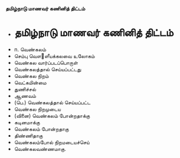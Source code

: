 **தமிழ்நாடு மாணவர் கணினித் திட்டம்**
- # தமிழ்நாடு மாணவர் கணினித் திட்டம்
- n. வெண்கலம்
- செம்பு வௌ஢ளீயக்கலவை உலோகம்
- வெண்கல வார்ப்படப்பொருள்
- வெண்கலத்தால் செய்யப்பட்டது
- வெண்கல நிறம்
- வெட்கமின்மை
- துணிச்சல்
- ஆணவம்
- (பெ.) வெண்கலத்தால் செய்யப்பட்ட
- வெண்கல நிறமுடைய
- (வினை) வெண்கலம் போன்றதாக்கு
- கடினமாக்கு
- வெண்கலம் போன்றதாகு
- திண்ணிதாகு
- வெண்கலம்போல் நிறமடையச்செய்
- வெண்கலவண்ணமாகு.

